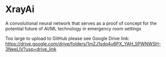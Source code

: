 # XrayAi

A convolutional neural network that serves as a proof of concept for the potential future of AI/ML technology in emergency room settings

Too large to upload to GitHub please see Google Drive link: https://drive.google.com/drive/folders/1mZJ1sdq4u6PX_YAH_5PWNWSH-3NeeLIV?usp=drive_link
